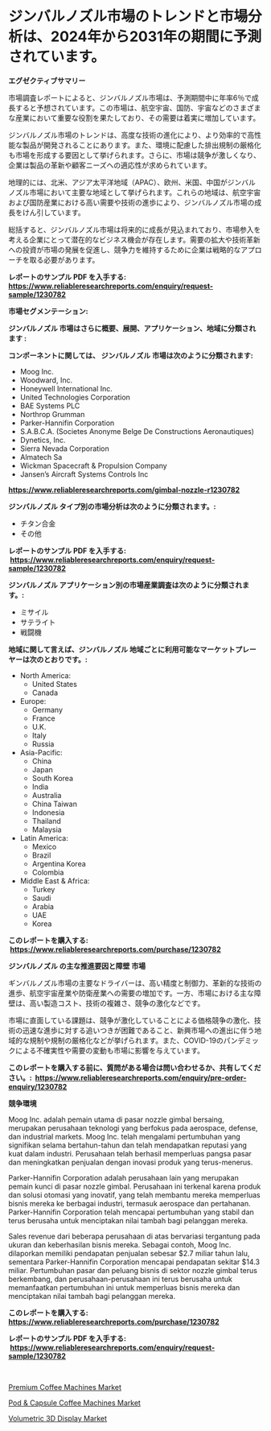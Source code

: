 <p><h1>ジンバルノズル市場のトレンドと市場分析は、2024年から2031年の期間に予測されています。</h1></p><p><strong>エグゼクティブサマリー</strong></p>
<p><p>市場調査レポートによると、ジンバルノズル市場は、予測期間中に年率6％で成長すると予想されています。この市場は、航空宇宙、国防、宇宙などのさまざまな産業において重要な役割を果たしており、その需要は着実に増加しています。</p><p>ジンバルノズル市場のトレンドは、高度な技術の進化により、より効率的で高性能な製品が開発されることにあります。また、環境に配慮した排出規制の厳格化も市場を形成する要因として挙げられます。さらに、市場は競争が激しくなり、企業は製品の革新や顧客ニーズへの適応性が求められています。</p><p>地理的には、北米、アジア太平洋地域（APAC）、欧州、米国、中国がジンバルノズル市場において主要な地域として挙げられます。これらの地域は、航空宇宙および国防産業における高い需要や技術の進歩により、ジンバルノズル市場の成長をけん引しています。</p><p>総括すると、ジンバルノズル市場は将来的に成長が見込まれており、市場参入を考える企業にとって潜在的なビジネス機会が存在します。需要の拡大や技術革新への投資が市場の発展を促進し、競争力を維持するために企業は戦略的なアプローチを取る必要があります。</p></p>
<p><strong>レポートのサンプル PDF を入手する: <a href="https://www.reliableresearchreports.com/enquiry/request-sample/1230782">https://www.reliableresearchreports.com/enquiry/request-sample/1230782</a></strong></p>
<p><strong>市場セグメンテーション:</strong></p>
<p><strong> ジンバルノズル 市場はさらに概要、展開、アプリケーション、地域に分類されます :</strong></p>
<p><strong>コンポーネントに関しては、 ジンバルノズル 市場は次のように分類されます: &nbsp;</strong></p>
<p><ul><li>Moog Inc.</li><li>Woodward, Inc.</li><li>Honeywell International Inc.</li><li>United Technologies Corporation</li><li>BAE Systems PLC</li><li>Northrop Grumman</li><li>Parker-Hannifin Corporation</li><li>S.A.B.C.A. (Societes Anonyme Belge De Constructions Aeronautiques)</li><li>Dynetics, Inc.</li><li>Sierra Nevada Corporation</li><li>Almatech Sa</li><li>Wickman Spacecraft & Propulsion Company</li><li>Jansen’s Aircraft Systems Controls Inc</li></ul></p>
<p><strong><a href="https://www.reliableresearchreports.com/gimbal-nozzle-r1230782">https://www.reliableresearchreports.com/gimbal-nozzle-r1230782</a></strong></p>
<p><strong> ジンバルノズル タイプ別の市場分析は次のように分類されます。:</strong></p>
<p><ul><li>チタン合金</li><li>その他</li></ul></p>
<p><strong>レポートのサンプル PDF を入手する: &nbsp;<a href="https://www.reliableresearchreports.com/enquiry/request-sample/1230782">https://www.reliableresearchreports.com/enquiry/request-sample/1230782</a></strong></p>
<p><strong> ジンバルノズル アプリケーション別の市場産業調査は次のように分類されます。:</strong></p>
<p><ul><li>ミサイル</li><li>サテライト</li><li>戦闘機</li></ul></p>
<p><strong>地域に関して言えば、ジンバルノズル 地域ごとに利用可能なマーケットプレーヤーは次のとおりです。:</strong></p>
<p><ul>
    <li>
        North America:
        <ul>
            <li>United States</li>
            <li>Canada</li>
        </ul>
    </li>
    <li>
        Europe:
        <ul>
            <li>Germany</li>
            <li>France</li>
            <li>U.K.</li>
            <li>Italy</li>
            <li>Russia</li>
        </ul>
    </li>
    <li>
        Asia-Pacific:
        <ul>
            <li>China</li>
            <li>Japan</li>
            <li>South Korea</li>
            <li>India</li>
            <li>Australia</li>
            <li>China Taiwan</li>
            <li>Indonesia</li>
            <li>Thailand</li>
            <li>Malaysia</li>
        </ul>
    </li>
    <li>
        Latin America:
        <ul>
            <li>Mexico</li>
            <li>Brazil</li>
            <li>Argentina Korea</li>
            <li>Colombia</li>
        </ul>
    </li>
    <li>
        Middle East & Africa:
        <ul>
            <li>Turkey</li>
            <li>Saudi</li>
            <li>Arabia</li>
            <li>UAE</li>
            <li>Korea</li>
        </ul>
    </li>
    </ul></p>
<p><strong>このレポートを購入する: &nbsp;<a href="https://www.reliableresearchreports.com/purchase/1230782">https://www.reliableresearchreports.com/purchase/1230782</a></strong></p>
<p><strong>ジンバルノズル の主な推進要因と障壁 市場</strong></p>
<p><p>ギンバルノズル市場の主要なドライバーは、高い精度と制御力、革新的な技術の進歩、航空宇宙産業や防衛産業への需要の増加です。一方、市場における主な障壁は、高い製造コスト、技術の複雑さ、競争の激化などです。</p><p>市場に直面している課題は、競争が激化していることによる価格競争の激化、技術の迅速な進歩に対する追いつきが困難であること、新興市場への進出に伴う地域的な規制や規制の厳格化などが挙げられます。また、COVID-19のパンデミックによる不確実性や需要の変動も市場に影響を与えています。</p></p>
<p><strong>このレポートを購入する前に、質問がある場合は問い合わせるか、共有してください。:&nbsp; <a href="https://www.reliableresearchreports.com/enquiry/pre-order-enquiry/1230782">https://www.reliableresearchreports.com/enquiry/pre-order-enquiry/1230782</a></strong></p>
<p><strong>競争環境</strong></p>
<p><p>Moog Inc. adalah pemain utama di pasar nozzle gimbal bersaing, merupakan perusahaan teknologi yang berfokus pada aerospace, defense, dan industrial markets. Moog Inc. telah mengalami pertumbuhan yang signifikan selama bertahun-tahun dan telah mendapatkan reputasi yang kuat dalam industri. Perusahaan telah berhasil memperluas pangsa pasar dan meningkatkan penjualan dengan inovasi produk yang terus-menerus.</p><p>Parker-Hannifin Corporation adalah perusahaan lain yang merupakan pemain kunci di pasar nozzle gimbal. Perusahaan ini terkenal karena produk dan solusi otomasi yang inovatif, yang telah membantu mereka memperluas bisnis mereka ke berbagai industri, termasuk aerospace dan pertahanan. Parker-Hannifin Corporation telah mencapai pertumbuhan yang stabil dan terus berusaha untuk menciptakan nilai tambah bagi pelanggan mereka.</p><p>Sales revenue dari beberapa perusahaan di atas bervariasi tergantung pada ukuran dan keberhasilan bisnis mereka. Sebagai contoh, Moog Inc. dilaporkan memiliki pendapatan penjualan sebesar $2.7 miliar tahun lalu, sementara Parker-Hannifin Corporation mencapai pendapatan sekitar $14.3 miliar. Pertumbuhan pasar dan peluang bisnis di sektor nozzle gimbal terus berkembang, dan perusahaan-perusahaan ini terus berusaha untuk memanfaatkan pertumbuhan ini untuk memperluas bisnis mereka dan menciptakan nilai tambah bagi pelanggan mereka.</p></p>
<p><strong>このレポートを購入する: &nbsp; <a href="https://www.reliableresearchreports.com/purchase/1230782">https://www.reliableresearchreports.com/purchase/1230782</a></strong></p>
<p><strong>レポートのサンプル PDF を入手する: &nbsp;<a href="https://www.reliableresearchreports.com/enquiry/request-sample/1230782">https://www.reliableresearchreports.com/enquiry/request-sample/1230782</a></strong><strong></strong></p>
<p>&nbsp;</p>
<p><p><a href="https://www.linkedin.com/pulse/premium-coffee-machines-market-analysis-sze-forecasted-period-8rp6f?trackingId=Cx%2FwSJ4X9LNJn7i%2FYTxJ8Q%3D%3D">Premium Coffee Machines Market</a></p><p><a href="https://www.linkedin.com/pulse/pod-amp-capsule-coffee-machines-market-size-outlook-forecast-2024-ywoif?trackingId=urZd7e%2BXhzrFRhkrZG%2FdXg%3D%3D">Pod & Capsule Coffee Machines Market</a></p><p><a href="https://www.linkedin.com/pulse/volumetric-3d-display-market-competitive-analysis-trends-forecast-qqxwf?trackingId=vlSKaGb5fRTVB6FutiZxiQ%3D%3D">Volumetric 3D Display Market</a></p></p>